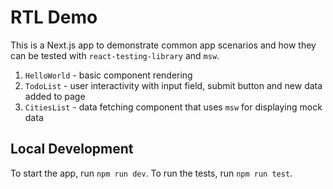 # RTL Demo

This is a Next.js app to demonstrate common app scenarios and how they can be tested with `react-testing-library` and `msw`.

1. `HelloWorld` - basic component rendering
2. `TodoList` - user interactivity with input field, submit button and new data added to page
3. `CitiesList` - data fetching component that uses `msw` for displaying mock data

## Local Development

To start the app, run `npm run dev`.
To run the tests, run `npm run test`.
